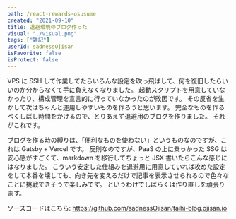 ```yaml
---
path: /react-rewards-osusume
created: "2021-09-10"
title: 退避環境のブログ作った
visual: "./visual.png"
tags: ["雑記"]
userId: sadnessOjisan
isFavorite: false
isProtect: false
---
```


VPS に SSH して作業してたらいろんな設定を吹っ飛ばして、何を復旧したらいいのか分からなくて手に負えなくなりました。
起動スクリプトを用意していなかったり、構成管理を宣言的に行っていなかったのが敗因です。
その反省を生かして次はちゃんと運用しやすいものを作ろうと思います。
完全なものを作るべくしばし時間をかけるので、とりあえず退避用のブログを作りました。
それがこれです。

ブログを作る時の縛りは、「便利なものを使わない」というものなのですが、これは Gatsby + Vercel です。
反則なのですが、PaaS の上に乗っかった SSG は安心感がすごくて、markdown を移行してちょっと JSX 書いたらこんな感じにはなりました。
こういう安定した仕組みを退避用に用意していれば攻めた設定をして本番を壊しても、向き先を変えるだけで記事を表示させられるので色々なことに挑戦できそうで楽しみです。
というわけでしばらくは作り直しを頑張ります。

ソースコードはこちら: <https://github.com/sadnessOjisan/taihi-blog.ojisan.io>
